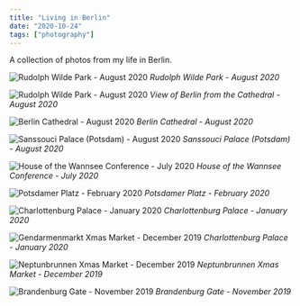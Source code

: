 ```yaml
---
title: "Living in Berlin"
date: "2020-10-24"
tags: ["photography"]
---
```


A collection of photos from my life in Berlin.

![Rudolph Wilde Park - August 2020](1.jpg)
_Rudolph Wilde Park - August 2020_

![Rudolph Wilde Park - August 2020](2.jpg)
_View of Berlin from the Cathedral - August 2020_

![Berlin Cathedral - August 2020](3.jpg)
_Berlin Cathedral - August 2020_

![Sanssouci Palace (Potsdam) - August 2020](4.jpg)
_Sanssouci Palace (Potsdam) - August 2020_

![House of the Wannsee Conference - July 2020](5.jpg)
_House of the Wannsee Conference - July 2020_

![Potsdamer Platz - February 2020](6.jpg)
_Potsdamer Platz - February 2020_

![Charlottenburg Palace - January 2020](7.jpg)
_Charlottenburg Palace - January 2020_

![Gendarmenmarkt Xmas Market - December 2019](8.jpg)
_Charlottenburg Palace - January 2020_

![Neptunbrunnen Xmas Market - December 2019](9.jpg)
_Neptunbrunnen Xmas Market - December 2019_

![Brandenburg Gate - November 2019](10.jpg)
_Brandenburg Gate - November 2019_

